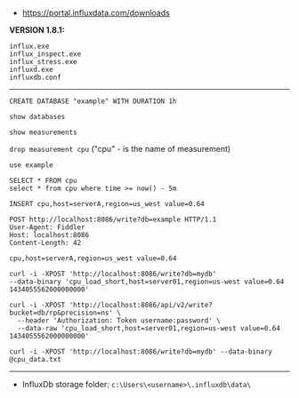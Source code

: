 - https://portal.influxdata.com/downloads

**VERSION 1.8.1:**
```
influx.exe
influx_inspect.exe
influx_stress.exe
influxd.exe
influxdb.conf
```
-------------------------
```CREATE DATABASE "example" WITH DURATION 1h```

```show databases```

```show measurements```

```drop measurement cpu``` ("cpu" - is the name of measurement)

```use example```

```
SELECT * FROM cpu
select * from cpu where time >= now() - 5m
```

```
INSERT cpu,host=serverA,region=us_west value=0.64
```

```
POST http://localhost:8086/write?db=example HTTP/1.1
User-Agent: Fiddler
Host: localhost:8086
Content-Length: 42

cpu,host=serverA,region=us_west value=0.64
```

```
curl -i -XPOST 'http://localhost:8086/write?db=mydb'
--data-binary 'cpu_load_short,host=server01,region=us-west value=0.64 1434055562000000000'
```

```
curl -i -XPOST 'http://localhost:8086/api/v2/write?bucket=db/rp&precision=ns' \
  --header 'Authorization: Token username:password' \
  --data-raw 'cpu_load_short,host=server01,region=us-west value=0.64 1434055562000000000'
```

```
curl -i -XPOST 'http://localhost:8086/write?db=mydb' --data-binary @cpu_data.txt
```
------------------
- InfluxDb storage folder:
```c:\Users\<username>\.influxdb\data\```

